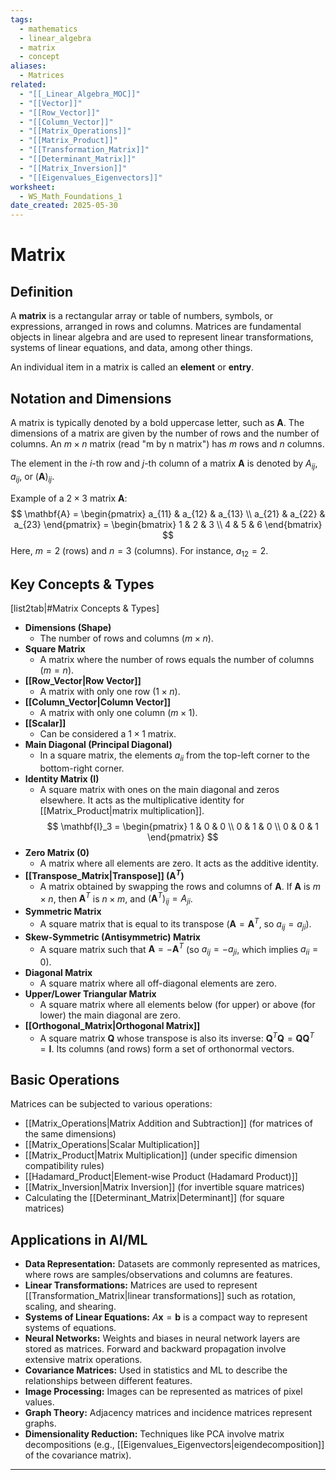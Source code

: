 ```yaml
---
tags:
  - mathematics
  - linear_algebra
  - matrix
  - concept
aliases:
  - Matrices
related:
  - "[[_Linear_Algebra_MOC]]"
  - "[[Vector]]"
  - "[[Row_Vector]]"
  - "[[Column_Vector]]"
  - "[[Matrix_Operations]]"
  - "[[Matrix_Product]]"
  - "[[Transformation_Matrix]]"
  - "[[Determinant_Matrix]]"
  - "[[Matrix_Inversion]]"
  - "[[Eigenvalues_Eigenvectors]]"
worksheet:
  - WS_Math_Foundations_1
date_created: 2025-05-30
---
```

# Matrix

## Definition
A **matrix** is a rectangular array or table of numbers, symbols, or expressions, arranged in rows and columns. Matrices are fundamental objects in linear algebra and are used to represent linear transformations, systems of linear equations, and data, among other things.

An individual item in a matrix is called an **element** or **entry**.

## Notation and Dimensions
A matrix is typically denoted by a bold uppercase letter, such as $\mathbf{A}$. The dimensions of a matrix are given by the number of rows and the number of columns. An $m \times n$ matrix (read "m by n matrix") has $m$ rows and $n$ columns.

The element in the $i$-th row and $j$-th column of a matrix $\mathbf{A}$ is denoted by $A_{ij}$, $a_{ij}$, or $(\mathbf{A})_{ij}$.

Example of a $2 \times 3$ matrix $\mathbf{A}$:
$$ \mathbf{A} = \begin{pmatrix} a_{11} & a_{12} & a_{13} \\ a_{21} & a_{22} & a_{23} \end{pmatrix} = \begin{bmatrix} 1 & 2 & 3 \\ 4 & 5 & 6 \end{bmatrix} $$
Here, $m=2$ (rows) and $n=3$ (columns). For instance, $a_{12} = 2$.

## Key Concepts & Types
[list2tab|#Matrix Concepts & Types]
- **Dimensions (Shape)**
    - The number of rows and columns ($m \times n$).
- **Square Matrix**
    - A matrix where the number of rows equals the number of columns ($m=n$).
- **[[Row_Vector|Row Vector]]**
    - A matrix with only one row ($1 \times n$).
- **[[Column_Vector|Column Vector]]**
    - A matrix with only one column ($m \times 1$).
- **[[Scalar]]**
    - Can be considered a $1 \times 1$ matrix.
- **Main Diagonal (Principal Diagonal)**
    - In a square matrix, the elements $a_{ii}$ from the top-left corner to the bottom-right corner.
- **Identity Matrix ($\mathbf{I}$)**
    - A square matrix with ones on the main diagonal and zeros elsewhere. It acts as the multiplicative identity for [[Matrix_Product|matrix multiplication]].
    $$ \mathbf{I}_3 = \begin{pmatrix} 1 & 0 & 0 \\ 0 & 1 & 0 \\ 0 & 0 & 1 \end{pmatrix} $$
- **Zero Matrix ($\mathbf{0}$)**
    - A matrix where all elements are zero. It acts as the additive identity.
- **[[Transpose_Matrix|Transpose]] ($\mathbf{A}^T$)**
    - A matrix obtained by swapping the rows and columns of $\mathbf{A}$. If $\mathbf{A}$ is $m \times n$, then $\mathbf{A}^T$ is $n \times m$, and $(\mathbf{A}^T)_{ij} = A_{ji}$.
- **Symmetric Matrix**
    - A square matrix that is equal to its transpose ($\mathbf{A} = \mathbf{A}^T$, so $a_{ij} = a_{ji}$).
- **Skew-Symmetric (Antisymmetric) Matrix**
    - A square matrix such that $\mathbf{A} = -\mathbf{A}^T$ (so $a_{ij} = -a_{ji}$, which implies $a_{ii}=0$).
- **Diagonal Matrix**
    - A square matrix where all off-diagonal elements are zero.
- **Upper/Lower Triangular Matrix**
    - A square matrix where all elements below (for upper) or above (for lower) the main diagonal are zero.
- **[[Orthogonal_Matrix|Orthogonal Matrix]]**
    - A square matrix $\mathbf{Q}$ whose transpose is also its inverse: $\mathbf{Q}^T \mathbf{Q} = \mathbf{Q} \mathbf{Q}^T = \mathbf{I}$. Its columns (and rows) form a set of orthonormal vectors.

## Basic Operations
Matrices can be subjected to various operations:
- [[Matrix_Operations|Matrix Addition and Subtraction]] (for matrices of the same dimensions)
- [[Matrix_Operations|Scalar Multiplication]]
- [[Matrix_Product|Matrix Multiplication]] (under specific dimension compatibility rules)
- [[Hadamard_Product|Element-wise Product (Hadamard Product)]]
- [[Matrix_Inversion|Matrix Inversion]] (for invertible square matrices)
- Calculating the [[Determinant_Matrix|Determinant]] (for square matrices)

## Applications in AI/ML
- **Data Representation:** Datasets are commonly represented as matrices, where rows are samples/observations and columns are features.
- **Linear Transformations:** Matrices are used to represent [[Transformation_Matrix|linear transformations]] such as rotation, scaling, and shearing.
- **Systems of Linear Equations:** $A\mathbf{x} = \mathbf{b}$ is a compact way to represent systems of equations.
- **Neural Networks:** Weights and biases in neural network layers are stored as matrices. Forward and backward propagation involve extensive matrix operations.
- **Covariance Matrices:** Used in statistics and ML to describe the relationships between different features.
- **Image Processing:** Images can be represented as matrices of pixel values.
- **Graph Theory:** Adjacency matrices and incidence matrices represent graphs.
- **Dimensionality Reduction:** Techniques like PCA involve matrix decompositions (e.g., [[Eigenvalues_Eigenvectors|eigendecomposition]] of the covariance matrix).

---